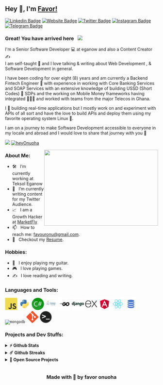 ## Hey 👋, I'm [Favor!](https://github.com/heyOnuoha/)

[![Linkedin Badge](https://img.shields.io/badge/-LinkedIn-0e76a8?style=flat-square&logo=Linkedin&logoColor=white)](https://www.linkedin.com/in/favour-onuoha-882bb316b)
[![Website Badge](https://img.shields.io/badge/Website-3b5998?style=flat-square&logo=google-chrome&logoColor=white)](https://heyonuoha.live/)
[![Twitter Badge](https://img.shields.io/badge/-Twitter-00acee?style=flat-square&logo=Twitter&logoColor=white)](https://twitter.com/heyOnuoha)
[![Instagram Badge](https://img.shields.io/badge/-Instagram-e4405f?style=flat-square&logo=Instagram&logoColor=white)](https://www.instagram.com/heyonuoha)
[![Telegram Badge](https://img.shields.io/badge/-Telegram-0088cc?style=flat-square&logo=Telegram&logoColor=white)](https://t.me/heyOnuoha)

### Great! You have arrived here &nbsp; ![](https://visitor-badge.glitch.me/badge?page_id=heyOnuoha.heyOnuoha&style=flat-square&color=0088cc)

I'm a Senior Software Developer 💻 at eganow and also a Content Creator ✍️ <br />
I am self-taught 🚀 and I love talking & writing about Web Development , & Software Development in general.

I have been coding for over eight (8) years and am currently a Backend Fintech Engineer 💸 with experience in working with Core Banking Services and SOAP Services with an extensive knowledge of building USSD (Short Codes) 📱 SDPs and the working on Mobile Money frameworks having integrated 👨🏻‍💻 and worked with teams from the major Telecos in Ghana.

I 💛 building real-time applications but I mostly work on and experiment with APIs of all sort and have the love to build APIs and deploy them using my favorite operating system Linux 👾.

I am on a journey to make Software Development accessible to everyone in my locale and abroad and I would love to share that journey with you 💛


[![](https://gitwar.herokuapp.com/badge?username=heyOnuoha&label=Gitwar%20Profile%20Score&style=for-the-badge&color=0088cc)](https://gitwar.herokuapp.com/) <a href="https://twitter.com/heyOnuoha" target="blank"><img src="https://img.shields.io/twitter/follow/heyOnuoha?logo=twitter&style=for-the-badge" alt="heyOnuoha" /></a>

<img align="right" height="250" width="375" alt="" src="https://raw.githubusercontent.com/heyOnuoha/heyOnuoha/master/gifs/coder.gif" />

### About Me:

- 🛠 &nbsp; I’m currently working at Teksol Eganow
- 🚀 &nbsp; I’m currently writing content for my Twitter Audience.
- 📈 &nbsp; I am a Growth Hacker at [MarketFly](https://marketfly.io)
- 📫 &nbsp; How to reach me: favouronu@gmail.com.
- 📝 &nbsp; Checkout my [Resume](https://github.com/heyOnuoha/heyOnuoha/blob/master/resume.pdf).

### Hobbies:

- 🎸 &nbsp; I enjoy playing my guitar.
- 🎮 &nbsp; I love playing games.
- ✍️ &nbsp; I love reading and writing.

### Languages and Tools:

<code><img height="40" src="https://raw.githubusercontent.com/github/explore/80688e429a7d4ef2fca1e82350fe8e3517d3494d/topics/javascript/javascript.png" alt="javascript"></code>
<code><img height="40" src="https://raw.githubusercontent.com/github/explore/80688e429a7d4ef2fca1e82350fe8e3517d3494d/topics/python/python.png" alt="python"></code>
<code><img height="40" src="https://raw.githubusercontent.com/github/explore/80688e429a7d4ef2fca1e82350fe8e3517d3494d/topics/csharp/csharp.png" alt="csharp"></code>
<code><img height="40" src="https://raw.githubusercontent.com/github/explore/80688e429a7d4ef2fca1e82350fe8e3517d3494d/topics/java/java.png" alt="java"></code>
<code><img height="40" src="https://raw.githubusercontent.com/github/explore/80688e429a7d4ef2fca1e82350fe8e3517d3494d/topics/go/go.png" alt="go"></code>
<code><img height="40" src="https://raw.githubusercontent.com/github/explore/80688e429a7d4ef2fca1e82350fe8e3517d3494d/topics/django/django.png" alt="django"></code>
<code><img height="40" src="https://raw.githubusercontent.com/devicons/devicon/master/icons/express/express-original.svg" alt="expressjs"></code>
<code><img height="40" src="https://raw.githubusercontent.com/github/explore/80688e429a7d4ef2fca1e82350fe8e3517d3494d/topics/angular/angular.png" alt="angular"></code>
<code><img height="40" src="https://raw.githubusercontent.com/github/explore/80688e429a7d4ef2fca1e82350fe8e3517d3494d/topics/react/react.png" alt="react"></code>
<code><img height="40" src="https://raw.githubusercontent.com/github/explore/80688e429a7d4ef2fca1e82350fe8e3517d3494d/topics/sql/sql.png" alt="sql"></code>
<code><img height="40" src="https://encrypted-tbn0.gstatic.com/images?q=tbn%3AANd9GcSTTzPAw-55ssm1Im594xYZ9eRQu2JylrkYLg&usqp=CAU" alt="mongodb"></code>
<code><img height="40" src="https://raw.githubusercontent.com/devicons/devicon/master/icons/git/git-original.svg" alt="git"></code>
<code><img height="40" src="https://raw.githubusercontent.com/github/explore/80688e429a7d4ef2fca1e82350fe8e3517d3494d/topics/terminal/terminal.png" alt="terminal"></code>

<!--
<code><img height="25" src="https://raw.githubusercontent.com/github/explore/80688e429a7d4ef2fca1e82350fe8e3517d3494d/topics/sass/sass.png" alt="sass"></code>
-->

### Projects and Dev Stuffs:

<details>	
  <summary><b>⚡ Github Stats</b></summary>

  <br />
  <img height="180em" src="https://github-readme-stats.vercel.app/api?username=heyOnuoha&show_icons=true&hide_border=true&&count_private=true&include_all_commits=true" />
  <img height="180em" src="https://github-readme-stats.vercel.app/api/top-langs/?username=heyOnuoha&exclude_repo=KNN-Image-Classification&show_icons=true&hide_border=true&layout=compact&langs_count=8"/>
</details>

<details>	
  <summary><b>☄️ Github Streaks</b></summary>

  <br />
  <img height="180em" src="https://github-readme-streak-stats.herokuapp.com/?user=heyOnuoha&hide_border=true" />
</details>

<details>
  <summary><b>🚀 Open Source Projects</b></summary>

  <br />
  <table>
    <thead align="center">
      <tr border: none;>
        <td><b>💻 Projects</b></td>
        <td><b>🌟 Stars</b></td>
        <td><b>🍴 Forks</b></td>
        <td><b>🐛 Issues</b></td>
        <td><b>🔔 Pull Requests</b></td>
        <td><b>👨‍💻 Language</b></td>
      </tr>
    </thead>
    <tbody>
      <tr>
	<td><a href="https://github.com/heyOnuoha/heyOnuoha"><b>🤓 heyOnuoha</b></a></td>
        <td><img alt="Stars" src="https://img.shields.io/github/stars/heyOnuoha/heyOnuoha?style=flat-square&labelColor=343b41"/></td>
        <td><img alt="Forks" src="https://img.shields.io/github/forks/heyOnuoha/heyOnuoha?style=flat-square&labelColor=343b41"/></td>
        <td><img alt="Issues" src="https://img.shields.io/github/issues/heyOnuoha/heyOnuoha?style=flat-square"/></td>
        <td><img alt="Pull Requests" src="https://img.shields.io/github/issues-pr/heyOnuoha/heyOnuoha?style=flat-square"/></td>
        <td><img alt="Language" src="https://img.shields.io/badge/markdown-100%25-blue?style=flat-square"/></td> 
      </tr>
    </tbody>
  </table>
  <br />
</details>

#

<div align="center">

### Made with 💛 by favor onuoha

</div>
